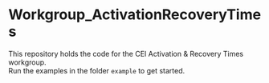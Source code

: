 # Workgroup_ActivationRecoveryTimes
This repository holds the code for the CEI Activation & Recovery Times workgroup.  
Run the examples in the folder `example` to get started.
